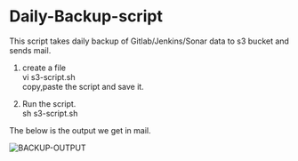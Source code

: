 # Daily-Backup-script

This script takes daily backup of Gitlab/Jenkins/Sonar data to s3 bucket and sends mail.<br/>

1. create a file<br/>
        vi s3-script.sh<br/>
   copy,paste the script and save it.<br/>
   
2. Run the script.<br/>
        sh s3-script.sh

The below is the output we get in mail.


![BACKUP-OUTPUT](https://user-images.githubusercontent.com/33515288/37863400-9ef8bd68-2f83-11e8-9c94-16bc99cf59b8.png)

